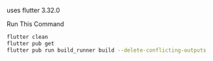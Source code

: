 uses flutter 3.32.0

Run This Command
```bash
flutter clean
flutter pub get
flutter pub run build_runner build --delete-conflicting-outputs
```
